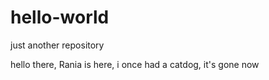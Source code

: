 # hello-world
just another repository 

hello there, Rania is here, i once had a catdog, it's gone now 
